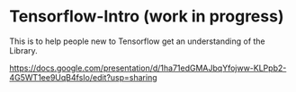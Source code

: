 # Tensorflow-Intro (work in progress)

This is to help people new to Tensorflow get an understanding of the Library.


https://docs.google.com/presentation/d/1ha71edGMAJbqYfojww-KLPpb2-4G5WT1ee9UqB4fsIo/edit?usp=sharing
